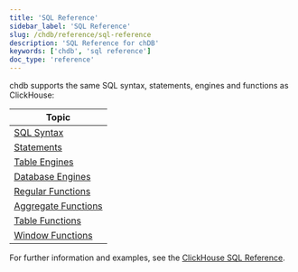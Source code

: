 ```yaml
---
title: 'SQL Reference'
sidebar_label: 'SQL Reference'
slug: /chdb/reference/sql-reference
description: 'SQL Reference for chDB'
keywords: ['chdb', 'sql reference']
doc_type: 'reference'
---
```


chdb supports the same SQL syntax, statements, engines and functions as ClickHouse:

| Topic                      |
|----------------------------|
| [SQL Syntax](/sql-reference/syntax)          |
| [Statements](/sql-reference/statements)          |
| [Table Engines](/engines/table-engines)       |
| [Database Engines](/engines/database-engines)    |
| [Regular Functions](/sql-reference/functions)   |
| [Aggregate Functions](/sql-reference/aggregate-functions) |
| [Table Functions](/sql-reference/table-functions)     | 
| [Window Functions](/sql-reference/window-functions)    |

For further information and examples, see the [ClickHouse SQL Reference](/sql-reference).
